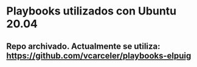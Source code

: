 # Playbooks utilizados con Ubuntu 20.04

## Repo archivado. Actualmente se utiliza: https://github.com/vcarceler/playbooks-elpuig
